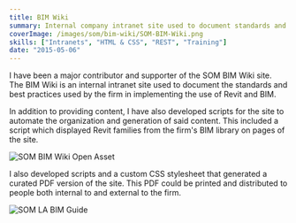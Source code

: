 ```yaml
---
title: BIM Wiki
summary: Internal company intranet site used to document standards and best practices
coverImage: /images/som/bim-wiki/SOM-BIM-Wiki.png
skills: ["Intranets", "HTML & CSS", "REST", "Training"]
date: "2015-05-06"
---
```


I have been a major contributor and supporter of the SOM BIM Wiki site. The BIM Wiki is an internal intranet site used to document the standards and best practices used by the firm in implementing the use of Revit and BIM.

In addition to providing content, I have also developed scripts for the site to automate the organization and generation of said content. This included a script which displayed Revit families from the firm's BIM library on pages of the site.

![SOM BIM Wiki Open Asset](/images/som/bim-wiki/SOM-BIM-Wiki-Open-Asset.png)

I also developed scripts and a custom CSS stylesheet that generated a curated PDF version of the site. This PDF could be printed and distributed to people both internal to and external to the firm.

![SOM LA BIM Guide](/images/som/bim-wiki/SOM-LA-BIM-Guide.png)
